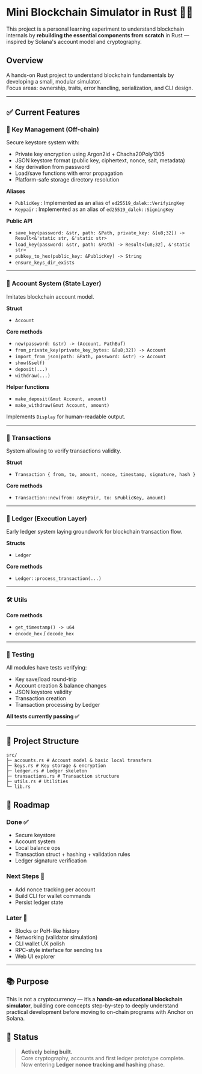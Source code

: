 # Mini Blockchain Simulator in Rust 🦀🔗

This project is a personal learning experiment to understand blockchain internals by **rebuilding the essential components from scratch** in Rust — inspired by Solana's account model and cryptography.

## Overview
A hands-on Rust project to understand blockchain fundamentals by developing a small, modular simulator.  
Focus areas: ownership, traits, error handling, serialization, and CLI design.

---

## ✅ Current Features

### 🔐 Key Management (Off-chain)

Secure keystore system with:
- Private key encryption using Argon2id + Chacha20Poly1305
- JSON keystore format (public key, ciphertext, nonce, salt, metadata)
- Key derivation from password
- Load/save functions with error propagation
- Platform-safe storage directory resolution

**Aliases**
- `PublicKey` : Implemented as an alias of `ed25519_dalek::VerifyingKey`
- `Keypair` : Implemented as an alias of `ed25519_dalek::SigningKey`

**Public API**
- `save_key(password: &str, path: &Path, private_key: &[u8;32]) -> Result<&'static str, &'static str>`
- `load_key(password: &str, path: &Path) -> Result<[u8;32], &'static str>`
- `pubkey_to_hex(public_key: &PublicKey) -> String`
- `ensure_keys_dir_exists`

---

### 💼 Account System (State Layer)

Imitates blockchain account model.

**Struct**
- `Account`

**Core methods**
- `new(password: &str) -> (Account, PathBuf)`
- `from_private_key(private_key_bytes: &[u8;32]) -> Account`
- `import_from_json(path: &Path, password: &str) -> Account`
- `show(&self)`
- `deposit(...)`
- `withdraw(...)`

**Helper functions**
- `make_deposit(&mut Account, amount)`
- `make_withdraw(&mut Account, amount)`

Implements `Display` for human-readable output.

---

### 💱 Transactions

System allowing to verify transactions validity.

**Struct**
- `Transaction { from, to, amount, nonce, timestamp, signature, hash }`

**Core methods**
- `Transaction::new(from: &KeyPair, to: &PublicKey, amount)`
---

### 📜 Ledger (Execution Layer)

Early ledger system laying groundwork for blockchain transaction flow.

**Structs**
- `Ledger`

**Core methods**
- `Ledger::process_transaction(...)`

---

### 🛠️ Utils

**Core methods**
- `get_timestamp() -> u64`
- `encode_hex` / `decode_hex`

---

### 🧪 Testing

All modules have tests verifying:
- Key save/load round-trip
- Account creation & balance changes
- JSON keystore validity
- Transaction creation
- Transaction processing by Ledger

**All tests currently passing ✅**

---

## 🧩 Project Structure

```text
src/
├─ accounts.rs # Account model & basic local transfers
├─ keys.rs # Key storage & encryption
├─ ledger.rs # Ledger skeleton
├─ transactions.rs # Transaction structure
├─ utils.rs # Utilities
└─ lib.rs
```

## 🎯 Roadmap

### Done ✅
- Secure keystore
- Account system
- Local balance ops
- Transaction struct + hashing + validation rules
- Ledger signature verification

### Next Steps 🚧
- Add nonce tracking per account
- Build CLI for wallet commands
- Persist ledger state

### Later 🚀
- Blocks or PoH-like history
- Networking (validator simulation)
- CLI wallet UX polish
- RPC-style interface for sending txs
- Web UI explorer
---

## 📚 Purpose

This is not a cryptocurrency — it’s a **hands-on educational blockchain simulator**, building core concepts step-by-step to deeply understand practical development before moving to on-chain programs with Anchor on Solana.

## 🧠 Status

> **Actively being built.**  
Core cryptography, accounts and first ledger prototype complete.  
Now entering **Ledger nonce tracking and hashing** phase.
